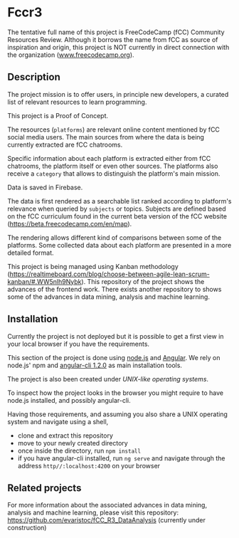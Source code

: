 # Fccr3

The tentative full name of this project is FreeCodeCamp (fCC) Community Resources Review. Although it borrows the name from fCC as source of inspiration and origin, this project is NOT currently in direct connection with the organization (www.freecodecamp.org).

## Description

The project mission is to offer users, in principle new developers, a curated list of relevant resources to learn programming.

This project is a Proof of Concept.

The resources (`platforms`) are relevant online content mentioned by fCC social media users. The main sources from where the data is being currently extracted are fCC chatrooms.

Specific information about each platform is extracted either from fCC chatrooms, the platform itself or even other sources. The platforms also receive a `category` that allows to distinguish the platform's main mission. 

Data is saved in Firebase.

The data is first rendered as a searchable list ranked according to platform's relevance when queried by `subjects` or topics. Subjects are defined based on the fCC curriculum found in the current beta version of the fCC website (https://beta.freecodecamp.com/en/map).

The rendering allows different kind of comparisons between some of the platforms. Some collected data about each platform are presented in a more detailed format.

This project is being managed using Kanban methodology (https://realtimeboard.com/blog/choose-between-agile-lean-scrum-kanban/#.WW5nlh9Nybk). This repository of the project shows the advances of the frontend work. There exists another repository to shows some of the advances in data mining, analysis and machine learning.

## Installation

Currently the project is not deployed but it is possible to get a first view in your local browser if you have the requirements.

This section of the project is done using [node.js](https://nodejs.org/en/) and [Angular](https://angular.io/). We rely on node.js' npm and [angular-cli 1.2.0](https://github.com/angular/angular-cli) as main installation tools.

The project is also been created under *UNIX-like operating systems*.

To inspect how the project looks in the browser you might require to have node.js installed, and possibly angular-cli.

Having those requirements, and assuming you also share a UNIX operating system and navigate using a shell,
* clone and extract this repository
* move to your newly created directory
* once inside the directory, run `npm install`
* if you have angular-cli installed, run `ng serve` and navigate through the address `http//:localhost:4200` on your browser

## Related projects

For more information about the associated advances in data mining, analysis and machine learning, please visit this repository: https://github.com/evaristoc/fCC_R3_DataAnalysis (currently under construction)
